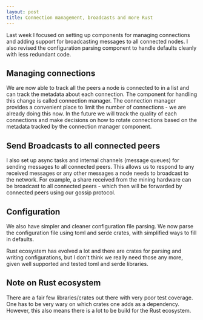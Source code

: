 ```yaml
---
layout: post
title: Connection management, broadcasts and more Rust
---
```


Last week I focused on setting up components for managing connections
and adding support for broadcasting messages to all connected nodes. I
also revised the configuration parsing component to handle defaults
cleanly with less redundant code.

## Managing connections

We are now able to track all the peers a node is connected to in a
list and can track the metadata about each connection. The component
for handling this change is called connection manager. The connection
manager provides a convenient place to limit the number of
connections - we are already doing this now. In the future we will
track the quality of each connections and make decisions on how to
rotate connections based on the metadata tracked by the connection
manager component.

## Send Broadcasts to all connected peers

I also set up async tasks and internal channels (message queues) for
sending messages to all connected peers. This allows us to respond to
any received messages or any other messages a node needs to broadcast
to the network. For example, a share received from the mining hardware
can be broadcast to all connected peers - which then will be forwarded
by connected peers using our gossip protocol.

## Configuration

We also have simpler and cleaner configuration file parsing. We now
parse the configuration file using toml and serde crates, with
simplified ways to fill in defaults.

Rust ecosystem has evolved a lot and there are crates for parsing and
writing configurations, but I don't think we really need those any
more, given well supported and tested toml and serde libraries.

## Note on Rust ecosystem

There are a fair few libraries/crates out there with very poor test
coverage. One has to be very wary on which crates one adds as a
dependency. However, this also means there is a lot to be build for
the Rust ecosystem.
